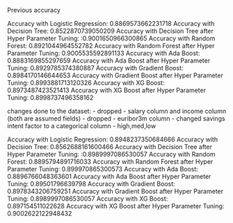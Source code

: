 Previous accuracy

Accuracy with Logistic Regression: 0.8869573662231718
Accuracy with Decision Tree: 0.8522870739050209
Accuracy with Decision Tree after Hyper Parameter Tuning: :0.9001650966300865
Accuracy with Random Forest: 0.8921044964552782
Accuracy with Random Forest after Hyper Parameter Tuning: 0.9005535592891133
Accuracy with Ada Boost: 0.8883169855297659
Accuracy with Ada Boost after Hyper Parameter Tuning: 0.8929785374380887
Accuracy with Gradient Boost: 0.8984170146644653
Accuracy with Gradient Boost after Hyper Parameter Tuning: 0.8993881713120326
Accuracy with XG Boost: 0.8973487423521413
Accuracy with XG Boost after Hyper Parameter Tuning: 0.8998737496358162

changes done to the dataset:
	- dropped - salary column and income column (both are assumed fields)
	- dropped - euribor3m column
	- changed savings intent factor to a categorical column - high,med,low

Accuracy with Logistic Regression: 0.8948237350684666
Accuracy with Decision Tree: 0.8562688161600466
Accuracy with Decision Tree after Hyper Parameter Tuning: :0.8989997086530057
Accuracy with Random Forest: 0.8895794891716033
Accuracy with Random Forest after Hyper Parameter Tuning: 0.899970865300573
Accuracy with Ada Boost: 0.8896766048363601
Accuracy with Ada Boost after Hyper Parameter Tuning: 0.89501796639798
Accuracy with Gradient Boost: 0.8978343206759251
Accuracy with Gradient Boost after Hyper Parameter Tuning: 0.8989997086530057
Accuracy with XG Boost: 0.897154511022628
Accuracy with XG Boost after Hyper Parameter Tuning: 0.9002622122948432

